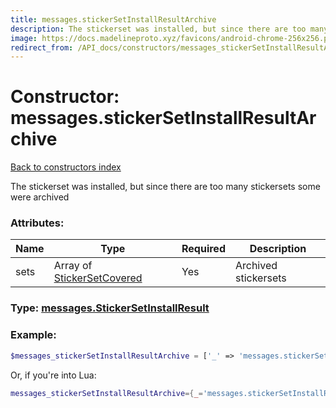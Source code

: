 ```yaml
---
title: messages.stickerSetInstallResultArchive
description: The stickerset was installed, but since there are too many stickersets some were archived
image: https://docs.madelineproto.xyz/favicons/android-chrome-256x256.png
redirect_from: /API_docs/constructors/messages_stickerSetInstallResultArchive.html
---
```

# Constructor: messages.stickerSetInstallResultArchive  
[Back to constructors index](index.md)



The stickerset was installed, but since there are too many stickersets some were archived

### Attributes:

| Name     |    Type       | Required | Description |
|----------|---------------|----------|-------------|
|sets|Array of [StickerSetCovered](../types/StickerSetCovered.md) | Yes|Archived stickersets|



### Type: [messages.StickerSetInstallResult](../types/messages.StickerSetInstallResult.md)


### Example:

```php
$messages_stickerSetInstallResultArchive = ['_' => 'messages.stickerSetInstallResultArchive', 'sets' => [StickerSetCovered, StickerSetCovered]];
```  


Or, if you're into Lua:

```lua
messages_stickerSetInstallResultArchive={_='messages.stickerSetInstallResultArchive', sets={StickerSetCovered}}

```


